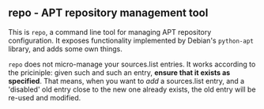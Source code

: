 ## repo - APT repository management tool

This is `repo`, a command line tool for managing APT repository configuration. It exposes
functionality implemented by Debian's `python-apt` library, and adds some own things.

`repo` does not micro-manage your sources.list entries. It works
according to the priciniple: given such and such an entry, **ensure that
it exists as specified**. That means, when you want to *add* a
sources.list entry, and a 'disabled' old entry close to the new one
already exists, the old entry will be re-used and modified.
